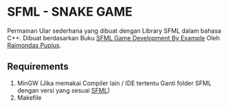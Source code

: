 # SFML - SNAKE GAME

Permainan Ular sederhana yang dibuat dengan Library SFML dalam bahasa C++. Dibuat berdasarkan Buku [SFML Game Development By Example](https://www.amazon.com/SFML-Development-Example-Raimondas-Pupius/dp/1785287346) Oleh [Raimondas Pupius](https://www.amazon.com/s?i=stripbooks&rh=p_27%3ARaimondas+Pupius&s=relevancerank&text=Raimondas+Pupius&ref=dp_byline_sr_book_1).

## Requirements

1. MinGW (Jika memakai Compiler lain / IDE tertentu Ganti folder SFML dengan versi yang sesuai [SFML](https://www.sfml-dev.org/download/sfml/2.5.1/))
2. Makefile
